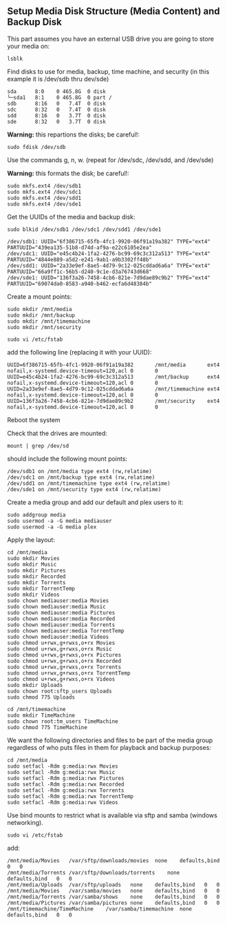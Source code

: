 ## Setup Media Disk Structure (Media Content) and Backup Disk

This part assumes you have an external USB drive you are going to store your media on:

```console
lsblk
```
Find disks to use for media, backup, time machine, and security (in this example it is /dev/sdb thru dev/sde)
```
sda      8:0    0 465.8G  0 disk 
└─sda1   8:1    0 465.8G  0 part /
sdb      8:16   0   7.4T  0 disk 
sdc      8:32   0   7.4T  0 disk 
sdd      8:16   0   3.7T  0 disk 
sde      8:32   0   3.7T  0 disk 
```
**Warning:** this repartions the disks; be careful!:
```console
sudo fdisk /dev/sdb
```
Use the commands g, n, w. (repeat for /dev/sdc, /dev/sdd, and /dev/sde) 

**Warning:** this formats the disk; be careful!:
```console
sudo mkfs.ext4 /dev/sdb1
sudo mkfs.ext4 /dev/sdc1
sudo mkfs.ext4 /dev/sdd1
sudo mkfs.ext4 /dev/sde1
```
Get the UUIDs of the media and backup disk:
```console
sudo blkid /dev/sdb1 /dev/sdc1 /dev/sdd1 /dev/sde1
```
```
/dev/sdb1: UUID="6f386715-65fb-4fc1-9920-06f91a19a382" TYPE="ext4" PARTUUID="439ea135-51b8-d74d-af9a-e22c6105e2ea"
/dev/sdc1: UUID="e45c4b24-1fa2-4276-bc99-69c3c312a513" TYPE="ext4" PARTUUID="4844e889-a5d2-e241-9ab1-a9b3302ff48b"
/dev/sdd1: UUID="2a33e9ef-8ae5-4d79-9c12-025cddad6a6a" TYPE="ext4" PARTUUID="66a9ff1c-56b5-d240-9c1e-d3a76743d668"
/dev/sde1: UUID="136f3a26-7458-4cb6-821e-7d9dae89c9b2" TYPE="ext4" PARTUUID="69074da0-8583-a940-b462-ecfa6d48384b"
```
Create a mount points:
```console
sudo mkdir /mnt/media
sudo mkdir /mnt/backup
sudo mkdir /mnt/timemachine
sudo mkdir /mnt/security
```
```console
sudo vi /etc/fstab
```
add the following line (replacing it with your UUID):
```
UUID=6f386715-65fb-4fc1-9920-06f91a19a382       /mnt/media       ext4    nofail,x-systemd.device-timeout=120,acl 0       0
UUID=e45c4b24-1fa2-4276-bc99-69c3c312a513       /mnt/backup      ext4    nofail,x-systemd.device-timeout=120,acl 0       0
UUID=2a33e9ef-8ae5-4d79-9c12-025cddad6a6a       /mnt/timemachine ext4    nofail,x-systemd.device-timeout=120,acl 0       0
UUID=136f3a26-7458-4cb6-821e-7d9dae89c9b2       /mnt/security    ext4    nofail,x-systemd.device-timeout=120,acl 0       0
```
Reboot the system

Check that the drives are mounted:
```console
mount | grep /dev/sd
```
should include the following mount points:
```
/dev/sdb1 on /mnt/media type ext4 (rw,relatime)
/dev/sdc1 on /mnt/backup type ext4 (rw,relatime)
/dev/sdd1 on /mnt/timemachine type ext4 (rw,relatime)
/dev/sde1 on /mnt/security type ext4 (rw,relatime)
```
Create a media group and add our default and plex users to it:
```console
sudo addgroup media
sudo usermod -a -G media mediauser
sudo usermod -a -G media plex
```
Apply the layout:
```console
cd /mnt/media
sudo mkdir Movies
sudo mkdir Music
sudo mkdir Pictures
sudo mkdir Recorded
sudo mkdir Torrents
sudo mkdir TorrentTemp
sudo mkdir Videos
sudo chown mediauser:media Movies
sudo chown mediauser:media Music
sudo chown mediauser:media Pictures
sudo chown mediauser:media Recorded
sudo chown mediauser:media Torrents
sudo chown mediauser:media TorrentTemp
sudo chown mediauser:media Videos
sudo chmod u+rwx,g+rwxs,o+rx Movies
sudo chmod u+rwx,g+rwxs,o+rx Music
sudo chmod u+rwx,g+rwxs,o+rx Pictures
sudo chmod u+rwx,g+rwxs,o+rx Recorded
sudo chmod u+rwx,g+rwxs,o+rx Torrents
sudo chmod u+rwx,g+rwxs,o+rx TorrentTemp
sudo chmod u+rwx,g+rwxs,o+rx Videos
sudo mkdir Uploads
sudo chown root:sftp_users Uploads
sudo chmod 775 Uploads
```
```console
cd /mnt/timemachine
sudo mkdir TimeMachine
sudo chown root:tm_users TimeMachine
sudo chmod 775 TimeMachine
```
We want the following directories and files to be part of the media group regardless of who puts files in them for playback and backup purposes:
```console
cd /mnt/media
sudo setfacl -Rdm g:media:rwx Movies
sudo setfacl -Rdm g:media:rwx Music
sudo setfacl -Rdm g:media:rwx Pictures
sudo setfacl -Rdm g:media:rwx Recorded
sudo setfacl -Rdm g:media:rwx Torrents
sudo setfacl -Rdm g:media:rwx TorrentTemp
sudo setfacl -Rdm g:media:rwx Videos
```
Use bind mounts to restrict what is available via sftp and samba (windows networking).
```console
sudo vi /etc/fstab
```
add:
```
/mnt/media/Movies	/var/sftp/downloads/movies	none	defaults,bind	0	0
/mnt/media/Torrents	/var/sftp/downloads/torrents	none	defaults,bind	0	0
/mnt/media/Uploads	/var/sftp/uploads	none	defaults,bind	0	0
/mnt/media/Movies	/var/samba/movies	none	defaults,bind	0	0
/mnt/media/Torrents	/var/samba/shows	none	defaults,bind	0	0
/mnt/media/Pictures	/var/samba/pictures	none	defaults,bind	0	0
/mnt/timemachine/TimeMachine	/var/samba/timemachine	none	defaults,bind	0	0
```
